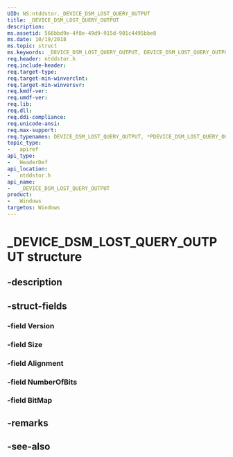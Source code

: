 ```yaml
---
UID: NS:ntddstor._DEVICE_DSM_LOST_QUERY_OUTPUT
title: _DEVICE_DSM_LOST_QUERY_OUTPUT
description: 
ms.assetid: 566bbd9e-4f8e-49d9-915d-901c4495bbe8
ms.date: 10/19/2018
ms.topic: struct
ms.keywords: _DEVICE_DSM_LOST_QUERY_OUTPUT, DEVICE_DSM_LOST_QUERY_OUTPUT, *PDEVICE_DSM_LOST_QUERY_OUTPUT, 
req.header: ntddstor.h
req.include-header:
req.target-type:
req.target-min-winverclnt:
req.target-min-winversvr:
req.kmdf-ver:
req.umdf-ver:
req.lib:
req.dll:
req.ddi-compliance:
req.unicode-ansi:
req.max-support:
req.typenames: DEVICE_DSM_LOST_QUERY_OUTPUT, *PDEVICE_DSM_LOST_QUERY_OUTPUT
topic_type: 
-	apiref
api_type: 
-	HeaderDef
api_location: 
-	ntddstor.h
api_name: 
-	_DEVICE_DSM_LOST_QUERY_OUTPUT
product:
-	Windows
targetos: Windows
---
```


# _DEVICE_DSM_LOST_QUERY_OUTPUT structure

## -description


## -struct-fields

### -field Version
 
### -field Size
 
### -field Alignment
 
### -field NumberOfBits
 
### -field BitMap
 

## -remarks

## -see-also
